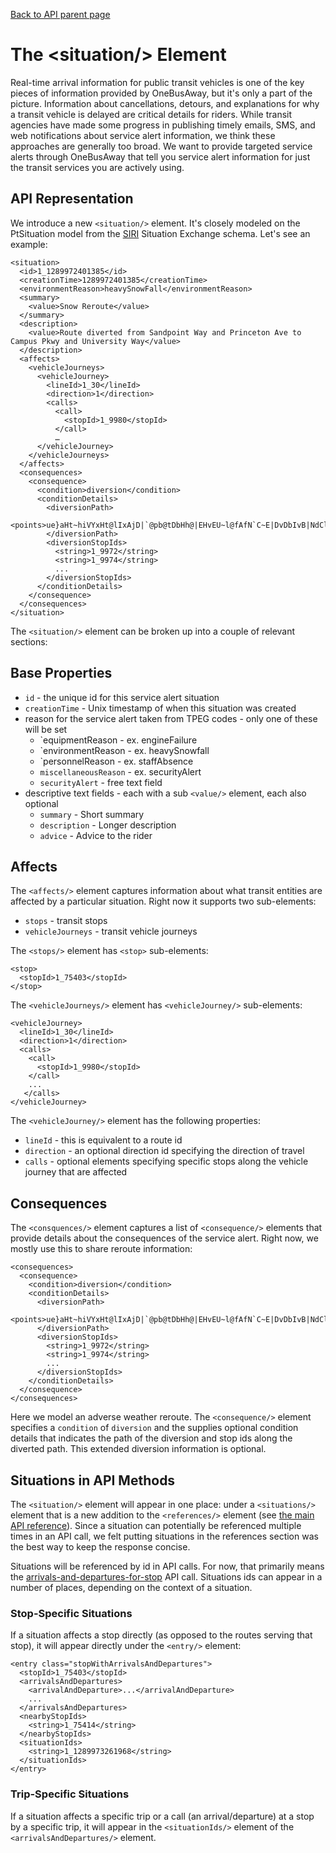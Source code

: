[Back to API parent page](../index.html)

# The &lt;situation/&gt; Element

Real-time arrival information for public transit vehicles is one of the key pieces of information provided by OneBusAway, but it's only a part of the picture.  Information about cancellations, detours, and explanations for why a transit vehicle is delayed are critical details for riders.  While transit agencies have made some progress in publishing timely emails, SMS, and web notifications about service alert information, we think these approaches are generally too broad.  We want to provide targeted service alerts through OneBusAway that tell you service alert information for just the transit services you are actively using.

## API Representation

We introduce a new `<situation/>` element.  It's closely modeled on the PtSituation model from the [SIRI](http://user47094.vs.easily.co.uk/siri/) Situation Exchange schema.  Let's see an example:

    <situation>
      <id>1_1289972401385</id>
      <creationTime>1289972401385</creationTime>
      <environmentReason>heavySnowFall</environmentReason>
      <summary>
        <value>Snow Reroute</value>
      </summary>
      <description>
        <value>Route diverted from Sandpoint Way and Princeton Ave to Campus Pkwy and University Way</value>
      </description>
      <affects>
        <vehicleJourneys>
          <vehicleJourney>
            <lineId>1_30</lineId>
            <direction>1</direction>
            <calls>
              <call>
                <stopId>1_9980</stopId>
              </call>
              …
          </vehicleJourney>
        </vehicleJourneys>
      </affects>
      <consequences>
        <consequence>
          <condition>diversion</condition>
          <conditionDetails>
            <diversionPath>
              <points>ue}aHt~hiVYxHt@lIxAjD|`@pb@tDbHh@|EHvEU~l@fAfN`C~E|DvDbIvB|NdClMxCbEbA`CxDfB`FLrKsNl]gA{@gPGKjF</points>
            </diversionPath>
            <diversionStopIds>
              <string>1_9972</string>
              <string>1_9974</string>
              ...
            </diversionStopIds>
          </conditionDetails>
        </consequence>
      </consequences>
    </situation>

The `<situation/>` element can be broken up into a couple of relevant sections:

## Base Properties

* `id` - the unique id for this service alert situation
* `creationTime` - Unix timestamp of when this situation was created
* reason for the service alert taken from TPEG codes - only one of these will be set
    * `equipmentReason - ex. engineFailure
    * `environmentReason - ex. heavySnowfall
    * `personnelReason - ex. staffAbsence
    * `miscellaneousReason` - ex. securityAlert
    * `securityAlert` - free text field
* descriptive text fields - each with a sub `<value/>` element, each also optional
    * `summary` - Short summary
    * `description` - Longer description
    * `advice` - Advice to the rider

## Affects

The `<affects/>` element captures information about what transit entities are affected by a particular situation.  Right now it supports two sub-elements:

* `stops` - transit stops
* `vehicleJourneys` - transit vehicle journeys

The `<stops/>` element has `<stop>` sub-elements:

    <stop>
      <stopId>1_75403</stopId>
    </stop>

The `<vehicleJourneys/>` element has `<vehicleJourney/>` sub-elements:

    <vehicleJourney>
      <lineId>1_30</lineId>
      <direction>1</direction>
      <calls>
        <call>
          <stopId>1_9980</stopId>
        </call>
        ...
       </calls>
    </vehicleJourney>

The `<vehicleJourney/>` element has the following properties:

  * `lineId` - this is equivalent to a route id
  * `direction` - an optional direction id specifying the direction of travel
  * `calls` - optional elements specifying specific stops along the vehicle journey that are affected

## Consequences

The `<consquences/>` element captures a list of `<consequence/>` elements that provide details about the consequences of the service alert.  Right now, we mostly use this to share reroute information:

    <consequences>
      <consequence>
        <condition>diversion</condition>
        <conditionDetails>
          <diversionPath>
            <points>ue}aHt~hiVYxHt@lIxAjD|`@pb@tDbHh@|EHvEU~l@fAfN`C~E|DvDbIvB|NdClMxCbEbA`CxDfB`FLrKsNl]gA{@gPGKjF</points>
          </diversionPath>
          <diversionStopIds>
            <string>1_9972</string>
            <string>1_9974</string>
            ...
          </diversionStopIds>
        </conditionDetails>
      </consequence>
    </consequences>

Here we model an adverse weather reroute.  The `<consequence/>` element specifies a `condition` of `diversion` and the supplies optional condition details that indicates the path of the diversion and stop ids along the diverted path.  This extended diversion information is optional.

## Situations in API Methods

The `<situation/>` element will appear in one place: under a `<situations/>` element that is a new addition to the `<references/>` element (see [the main API reference](../index.html)).  Since a situation can potentially be referenced multiple times in an API call, we felt putting situations in the references section was the best way to keep the response concise.

Situations will be referenced by id in API calls.  For now, that primarily means the [arrivals-and-departures-for-stop](../../methods/arrivals-and-departures-for-stop.html) API call.  Situations ids can appear in a number of places, depending on the context of a situation.

### Stop-Specific Situations

If a situation affects a stop directly (as opposed to the routes serving that stop), it will appear directly under the `<entry/>` element:

    <entry class="stopWithArrivalsAndDepartures">
      <stopId>1_75403</stopId>
      <arrivalsAndDepartures>
        <arrivalAndDeparture>...</arrivalAndDeparture>
        ...
      </arrivalsAndDepartures>
      <nearbyStopIds>
        <string>1_75414</string>
      </nearbyStopIds>
      <situationIds>
        <string>1_1289973261968</string>
      </situationIds>
    </entry>

### Trip-Specific Situations

If a situation affects a specific trip or a call (an arrival/departure) at a stop by a specific trip, it will appear in the `<situationIds/>` element of the `<arrivalsAndDepartures/>` element.